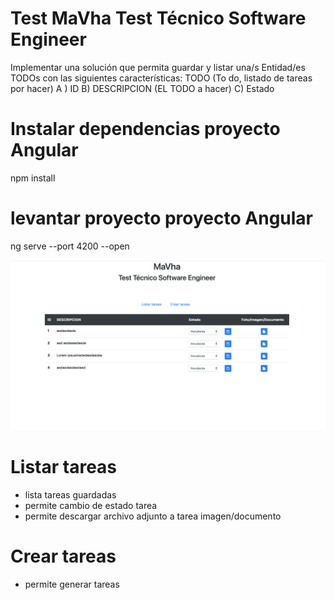 # Test MaVha Test Técnico Software Engineer
Implementar una solución que permita guardar y listar una/s  Entidad/es TODOs con las siguientes características:
TODO (To do, listado de tareas por hacer)
A ) ID
B) DESCRIPCION (EL TODO a hacer)
C) Estado

# Instalar dependencias proyecto Angular
npm install

# levantar proyecto proyecto Angular
ng serve --port 4200 --open


![alt text](src/assets/img/readme.png)

# Listar tareas
- lista tareas guardadas
- permite cambio de estado tarea
- permite descargar archivo adjunto a tarea imagen/documento

# Crear tareas
- permite generar tareas
